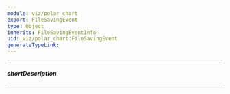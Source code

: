 ```yaml
---
module: viz/polar_chart
export: FileSavingEvent
type: Object
inherits: FileSavingEventInfo
uid: viz/polar_chart:FileSavingEvent
generateTypeLink: 
---
```

---
##### shortDescription
<!-- Description goes here -->

---
<!-- Description goes here -->